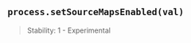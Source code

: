 
## `process.setSourceMapsEnabled(val)`
<!-- YAML
added: v16.6.0
-->

> Stability: 1 - Experimental
